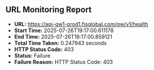 ## URL Monitoring Report

- **URL:** https://api-gw1-prod1.fisglobal.com/gw/v1/health
- **Start Time:** 2025-07-26T19:17:00.611178
- **End Time:** 2025-07-26T19:17:00.859121
- **Total Time Taken:** 0.247943 seconds
- **HTTP Status Code:** 403
- **Status:** Failure
- **Failure Reason:** HTTP Status Code: 403
